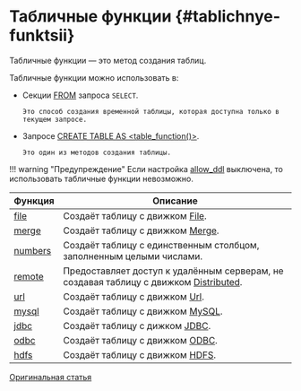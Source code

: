 # Табличные функции {#tablichnye-funktsii}

Табличные функции — это метод создания таблиц.

Табличные функции можно использовать в:

-   Секции [FROM](../select.md#select-from) запроса `SELECT`.

        Это способ создания временной таблицы, которая доступна только в текущем запросе.

-   Запросе [CREATE TABLE AS \<table\_function()\>](../create.md#create-table-query).

        Это один из методов создания таблицы.

!!! warning "Предупреждение"
    Если настройка [allow\_ddl](../../operations/settings/permissions_for_queries.md#settings_allow_ddl) выключена, то использовать табличные функции невозможно.

| Функция               | Описание                                                                                                                               |
|-----------------------|----------------------------------------------------------------------------------------------------------------------------------------|
| [file](file.md)       | Создаёт таблицу с движком [File](../../sql_reference/table_functions/index.md).                                                              |
| [merge](merge.md)     | Создаёт таблицу с движком [Merge](../../sql_reference/table_functions/index.md).                                                            |
| [numbers](numbers.md) | Создаёт таблицу с единственным столбцом, заполненным целыми числами.                                                                   |
| [remote](remote.md)   | Предоставляет доступ к удалённым серверам, не создавая таблицу с движком [Distributed](../../sql_reference/table_functions/index.md). |
| [url](url.md)         | Создаёт таблицу с движком [Url](../../sql_reference/table_functions/index.md).                                                                |
| [mysql](mysql.md)     | Создаёт таблицу с движком [MySQL](../../sql_reference/table_functions/index.md).                                                            |
| [jdbc](jdbc.md)       | Создаёт таблицу с дижком [JDBC](../../sql_reference/table_functions/index.md).                                                               |
| [odbc](odbc.md)       | Создаёт таблицу с движком [ODBC](../../sql_reference/table_functions/index.md).                                                              |
| [hdfs](hdfs.md)       | Создаёт таблицу с движком [HDFS](../../sql_reference/table_functions/index.md).                                                              |

[Оригинальная статья](https://clickhouse.tech/docs/ru/query_language/table_functions/) <!--hide-->
